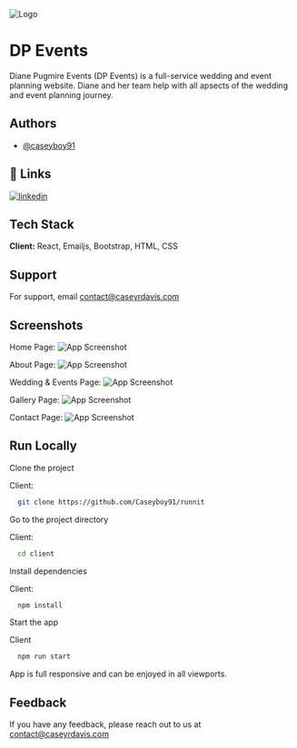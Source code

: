 ![Logo](https://i.imgur.com/9b05el8.png)

# DP Events

Diane Pugmire Events (DP Events) is a full-service wedding and event planning website. Diane and her team help with all apsects of the wedding and event planning journey.

## Authors

- [@caseyboy91](https://github.com/Caseyboy91)

## 🔗 Links

[![linkedin](https://img.shields.io/badge/linkedin-0A66C2?style=for-the-badge&logo=linkedin&logoColor=white)](https://www.linkedin.com/in/caseydavis91/)

## Tech Stack

**Client:** React, Emailjs, Bootstrap, HTML, CSS

## Support

For support, email contact@caseyrdavis.com

## Screenshots

Home Page:
![App Screenshot](https://i.imgur.com/b78KcCN.png)

About Page:
![App Screenshot](https://i.imgur.com/ogLvoTz.png)

Wedding & Events Page:
![App Screenshot](https://i.imgur.com/Ws73RLJ.png)

Gallery Page:
![App Screenshot](https://i.imgur.com/f8bF1tE.png)

Contact Page:
![App Screenshot](https://i.imgur.com/ihsMNzE.png)

## Run Locally

Clone the project

Client:

```bash
  git clone https://github.com/Caseyboy91/runnit
```

Go to the project directory

Client:

```bash
  cd client
```

Install dependencies

Client:

```bash
  npm install
```

Start the app

Client

```bash
  npm run start
```

App is full responsive and can be enjoyed in all viewports.

## Feedback

If you have any feedback, please reach out to us at contact@caseyrdavis.com
